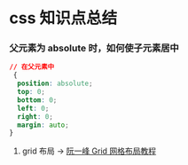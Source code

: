 <!--
 * @Author: songyipeng
 * @Date: 2021-10-26 15:37:17
-->

# css 知识点总结

### 父元素为 absolute 时，如何使子元素居中

```css
// 在父元素中
 {
  position: absolute;
  top: 0;
  bottom: 0;
  left: 0;
  right: 0;
  margin: auto;
}
```

1. grid 布局 -> [阮一峰 Grid 网格布局教程](https://www.ruanyifeng.com/blog/2019/03/grid-layout-tutorial.html)
